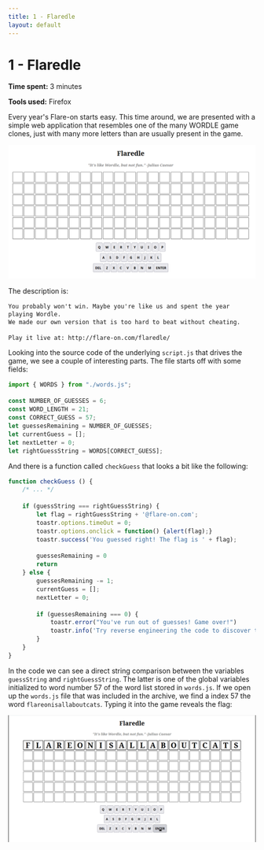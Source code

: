 ```yaml
---
title: 1 - Flaredle 
layout: default
---
```


# 1 - Flaredle 

**Time spent:** 3 minutes

**Tools used:** Firefox

Every year's Flare-on starts easy.
This time around, we are presented with a simple web application that resembles one of the many WORDLE game clones, just with many more letters than are usually present in the game.

![](img/website.png)

The description is:

```
You probably won't win. Maybe you're like us and spent the year playing Wordle. 
We made our own version that is too hard to beat without cheating.

Play it live at: http://flare-on.com/flaredle/
```

Looking into the source code of the underlying `script.js` that drives the game, we see a couple of interesting parts.
The file starts off with some fields:

```js
import { WORDS } from "./words.js";

const NUMBER_OF_GUESSES = 6;
const WORD_LENGTH = 21;
const CORRECT_GUESS = 57;
let guessesRemaining = NUMBER_OF_GUESSES;
let currentGuess = [];
let nextLetter = 0;
let rightGuessString = WORDS[CORRECT_GUESS];
```

And there is a function called `checkGuess` that looks a bit like the following:

```js
function checkGuess () {
    /* ... */

    if (guessString === rightGuessString) {
        let flag = rightGuessString + '@flare-on.com';
        toastr.options.timeOut = 0;
        toastr.options.onclick = function() {alert(flag);}
        toastr.success('You guessed right! The flag is ' + flag);

        guessesRemaining = 0
        return
    } else {
        guessesRemaining -= 1;
        currentGuess = [];
        nextLetter = 0;

        if (guessesRemaining === 0) {
            toastr.error("You've run out of guesses! Game over!")
            toastr.info('Try reverse engineering the code to discover the correct "word"!');
        }
    }
}
```

In the code we can see a direct string comparison between the variables `guessString` and `rightGuessString`. 
The latter is one of the global variables initialized to word number 57 of the word list stored in `words.js`.
If we open up the `words.js` file that was included in the archive, we find a index 57 the word `flareonisallaboutcats`.
Typing it into the game reveals the flag:

![](img/final.gif)